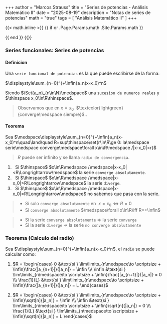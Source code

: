 +++
author = "Marcos Strauss"
title = "Series de potencias - Análisis Matemático II"
date = "2025-08-19"
description = "Notas de series de potencias"
math = "true"
tags = [
    "Análisis Matemático II"
]
+++

{{< math.inline >}}
{{ if or .Page.Params.math .Site.Params.math }}
<!-- KaTeX -->
<link rel="stylesheet" href="https://cdn.jsdelivr.net/npm/katex@0.16.9/dist/katex.min.css" integrity="sha384-n8MVd4RsNIU0tAv4ct0nTaAbDJwPJzDEaqSD1odI+WdtXRGWt2kTvGFasHpSy3SV" crossorigin="anonymous">
<script defer src="https://cdn.jsdelivr.net/npm/katex@0.16.9/dist/katex.min.js" integrity="sha384-XjKyOOlGwcjNTAIQHIpgOno0Hl1YQqzUOEleOLALmuqehneUG+vnGctmUb0ZY0l8" crossorigin="anonymous"></script>
<script defer src="https://cdn.jsdelivr.net/npm/katex@0.16.9/dist/contrib/auto-render.min.js" integrity="sha384-+VBxd3r6XgURycqtZ117nYw44OOcIax56Z4dCRWbxyPt0Koah1uHoK0o4+/RRE05" crossorigin="anonymous" onload="renderMathInElement(document.body);"></script>
{{ end }}
{{</ math.inline >}}

### Series funcionales: Series de potencias

#### Definicion
Una `serie funcional de potencias` es la que puede escribirse de la forma:

$\displaystyle\sum_{n=0}^{+\infin}a_n(x-x_0)^n$

Siendo $\Set{a_n}_{n\in\N}\medspace$ una `sucesion de numeros reales` y $\thinspace x_0\in\R\thinspace$.
> Observamos que en $x=x_0\medspace$ $\textcolor{lightgreen}{converge\medspace siempre}$..

#### Teorema
Sea $\medspace\displaystyle\sum_{n=0}^{+\infin}a_n(x-x_0)^n\quad\land\quad R=sup\thinspace\set{r\in\R\ge 0: la\medspace serie\medspace converge\medspace\forall x\in\R\medspace /|x-x_0|<r}$

> $R$ puede ser infinito y se llama `radio de convergencia`.
1. $\medspace$ Si $\thinspace$ $x\in\R\medspace /\medspace|x-x_0|<R\Longrightarrow\medspace$ la serie `converge absolutamente`.
2. $\medspace$ Si $\thinspace$ $x\in\R\medspace /\medspace|x-x_0|>R\Longrightarrow\medspace$ la serie `diverge`.
3. $\medspace$ Si $\thinspace$ $x\in\R\medspace /\medspace|x-x_0|=R\Longrightarrow\medspace$ no sabemos que pasa con la serie.

> * Si solo `converge absolutamente` en $\medspace x=x_0\iff R=0$
> * Si  `converge absolutamente` $\medspace\forall x\in\R\iff R=+\infin$


> * Si la serie `converge absolutamente` $\Longrightarrow$ la serie `converge`
> * Si la serie `diverge` $\Longrightarrow$ la serie `no converge absolutamente`

### Teorema (Calculo del radio)
Sea $\displaystyle\sum_{n=0}^{+\infin}a_n(x-x_0)^n$, el `radio` se puede calcular como:

1. $R = \begin{cases}
   0 &\text{si } \lim\limits_{n\medspace\to \scriptsize + \infin}\frac{|a_{n+1}|}{|a_n|} = \infin \\\
   \infin &\text{si } \lim\limits_{n\medspace\to \scriptsize + \infin}\frac{|a_{n+1}|}{|a_n|} = 0 \\\
   \frac{1}{L} &\text{si } \lim\limits_{n\medspace\to \scriptsize + \infin}\frac{|a_{n+1}|}{|a_n|} = L
\end{cases}$

2. $R = \begin{cases}
   0 &\text{si } \lim\limits_{n\medspace\to \scriptsize + \infin}\sqrt[n]{|a_n|} = \infin \\\
   \infin &\text{si } \lim\limits_{n\medspace\to \scriptsize + \infin}\sqrt[n]{|a_n|} = 0 \\\
   \frac{1}{L} &\text{si } \lim\limits_{n\medspace\to \scriptsize + \infin}\sqrt[n]{|a_n|} = L
\end{cases}$
